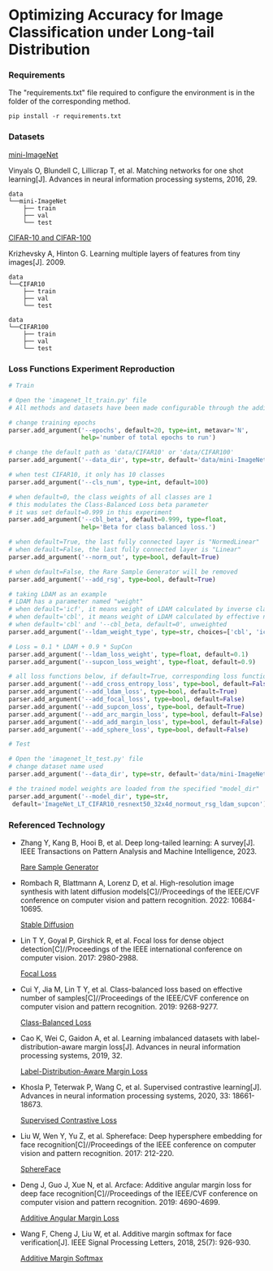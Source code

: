 # Optimizing Accuracy for Image Classification under Long-tail Distribution

### Requirements

The "requirements.txt" file required to configure the environment is in the folder of the corresponding method.

```
pip install -r requirements.txt
```



### Datasets

[mini-ImageNet](https://github.com/yaoyao-liu/mini-imagenet-tools#about-mini-ImageNet)

Vinyals O, Blundell C, Lillicrap T, et al. Matching networks for one shot learning[J]. Advances in neural information processing systems, 2016, 29.

```
data
└──mini-ImageNet
    ├── train
    ├── val
    └── test
```



[CIFAR-10 and CIFAR-100](https://www.cs.toronto.edu/~kriz/cifar.html)

Krizhevsky A, Hinton G. Learning multiple layers of features from tiny images[J]. 2009.

```
data
└──CIFAR10
    ├── train
    ├── val
    └── test
```

```
data
└──CIFAR100
    ├── train
    ├── val
    └── test
```

### Loss Functions Experiment Reproduction

```python
# Train

# Open the 'imagenet_lt_train.py' file
# All methods and datasets have been made configurable through the addition of arguments to the parser.

# change training epochs
parser.add_argument('--epochs', default=20, type=int, metavar='N',
                    help='number of total epochs to run')

# change the default path as 'data/CIFAR10' or 'data/CIFAR100'
parser.add_argument('--data_dir', type=str, default='data/mini-ImageNet')

# when test CIFAR10, it only has 10 classes
parser.add_argument('--cls_num', type=int, default=100)

# when default=0, the class weights of all classes are 1
# this modulates the Class-Balanced Loss beta parameter
# it was set default=0.999 in this experiment
parser.add_argument('--cbl_beta', default=0.999, type=float,
                    help='Beta for class balanced loss.')

# when default=True, the last fully connected layer is "NormedLinear"
# when default=False, the last fully connected layer is "Linear"
parser.add_argument('--norm_out', type=bool, default=True)

# when default=False, the Rare Sample Generator will be removed
parser.add_argument('--add_rsg', type=bool, default=True)

# taking LDAM as an example
# LDAM has a parameter named "weight"
# when default='icf', it means weight of LDAM calculated by inverse class frequency, α-weighted
# when default='cbl', it means weight of LDAM calculated by effective numbers of class, CB-weighted
# when default='cbl' and '--cbl_beta, default=0', unweighted
parser.add_argument('--ldam_weight_type', type=str, choices=['cbl', 'icf'], default='icf')

# Loss = 0.1 * LDAM + 0.9 * SupCon
parser.add_argument('--ldam_loss_weight', type=float, default=0.1)
parser.add_argument('--supcon_loss_weight', type=float, default=0.9)

# all loss functions below, if default=True, corresponding loss functions will be activated.
parser.add_argument('--add_cross_entropy_loss', type=bool, default=False)
parser.add_argument('--add_ldam_loss', type=bool, default=True)
parser.add_argument('--add_focal_loss', type=bool, default=False)
parser.add_argument('--add_supcon_loss', type=bool, default=True)
parser.add_argument('--add_arc_margin_loss', type=bool, default=False)
parser.add_argument('--add_add_margin_loss', type=bool, default=False)
parser.add_argument('--add_sphere_loss', type=bool, default=False)
```

```python
# Test

# Open the 'imagenet_lt_test.py' file
# change dataset name used
parser.add_argument('--data_dir', type=str, default='data/mini-ImageNet')

# the trained model weights are loaded from the specified "model_dir"
parser.add_argument('--model_dir', type=str,
 default='ImageNet_LT_CIFAR10_resnext50_32x4d_normout_rsg_ldam_supcon')
```



### Referenced Technology

*  Zhang Y, Kang B, Hooi B, et al. Deep long-tailed learning: A survey[J]. IEEE Transactions on Pattern Analysis and Machine Intelligence, 2023.

   [Rare Sample Generator](https://github.com/Vanint/Awesome-LongTailed-Learning)

* Rombach R, Blattmann A, Lorenz D, et al. High-resolution image synthesis with latent diffusion models[C]//Proceedings of the IEEE/CVF conference on computer vision and pattern recognition. 2022: 10684-10695.

  [Stable Diffusion](https://huggingface.co/runwayml/stable-diffusion-v1-5)

* Lin T Y, Goyal P, Girshick R, et al. Focal loss for dense object detection[C]//Proceedings of the IEEE international conference on computer vision. 2017: 2980-2988.

  [Focal Loss](https://github.com/facebookresearch/detectron)

* Cui Y, Jia M, Lin T Y, et al. Class-balanced loss based on effective number of samples[C]//Proceedings of the IEEE/CVF conference on computer vision and pattern recognition. 2019: 9268-9277.

  [Class-Balanced Loss](https://github.com/richardaecn/class-balanced-loss)

* Cao K, Wei C, Gaidon A, et al. Learning imbalanced datasets with label-distribution-aware margin loss[J]. Advances in neural information processing systems, 2019, 32.

  [Label-Distribution-Aware Margin Loss](https://github.com/kaidic/LDAM-DRW)

* Khosla P, Teterwak P, Wang C, et al. Supervised contrastive learning[J]. Advances in neural information processing systems, 2020, 33: 18661-18673.

  [Supervised Contrastive Loss](https://github.com/HobbitLong/SupContrast)

* Liu W, Wen Y, Yu Z, et al. Sphereface: Deep hypersphere embedding for face recognition[C]//Proceedings of the IEEE conference on computer vision and pattern recognition. 2017: 212-220.

  [SphereFace](https://github.com/wy1iu/sphereface)

* Deng J, Guo J, Xue N, et al. Arcface: Additive angular margin loss for deep face recognition[C]//Proceedings of the IEEE/CVF conference on computer vision and pattern recognition. 2019: 4690-4699.

  [Additive Angular Margin Loss](https://github.com/deepinsight/insightface)

* Wang F, Cheng J, Liu W, et al. Additive margin softmax for face verification[J]. IEEE Signal Processing Letters, 2018, 25(7): 926-930.

  [Additive Margin Softmax](https://github.com/happynear/AMSoftmax)

  